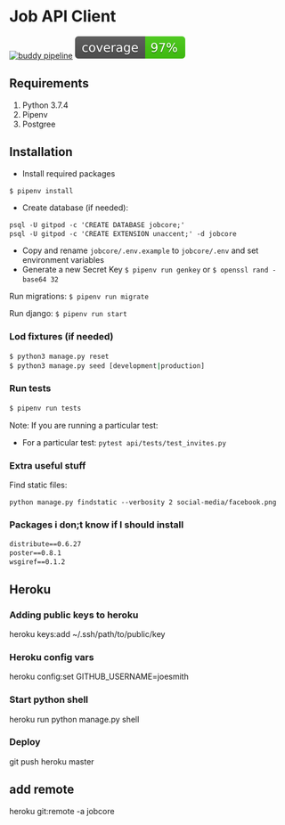 # Job API Client
[![buddy pipeline](https://app.buddy.works/jobcore/rest-api/pipelines/pipeline/132168/badge.svg?token=d248fd7fd9018672bfcfc67ebc25c73faf27f90b18b94d15856cdea170fb18be "buddy pipeline")](https://app.buddy.works/jobcore/rest-api/pipelines/pipeline/132168) <img src="./coverage.svg" alt="coverage svg">

## Requirements

1. Python 3.7.4
2. Pipenv
3. Postgree

## Installation

- Install required packages
```bash
$ pipenv install
```

- Create database (if needed):
```
psql -U gitpod -c 'CREATE DATABASE jobcore;'
psql -U gitpod -c 'CREATE EXTENSION unaccent;' -d jobcore
```

- Copy and rename `jobcore/.env.example` to `jobcore/.env` and set environment variables
- Generate a new Secret Key `$ pipenv run genkey` or `$ openssl rand -base64 32`

Run migrations: `$ pipenv run migrate`

Run django: `$ pipenv run start`

### Lod fixtures (if needed)
```sh
$ python3 manage.py reset
$ python3 manage.py seed [development|production]
```

### Run tests
```sh
$ pipenv run tests
```

Note: If you are running a particular test:

- For a particular test: `pytest api/tests/test_invites.py`

### Extra useful stuff

Find static files:
```
python manage.py findstatic --verbosity 2 social-media/facebook.png
```

### Packages i don;t know if I should install
```
distribute==0.6.27
poster==0.8.1
wsgiref==0.1.2
```


## Heroku

### Adding public keys to heroku
heroku keys:add ~/.ssh/path/to/public/key

### Heroku config vars
heroku config:set GITHUB_USERNAME=joesmith

### Start python shell
heroku run python manage.py shell

### Deploy
git push heroku master

## add remote
heroku git:remote -a jobcore